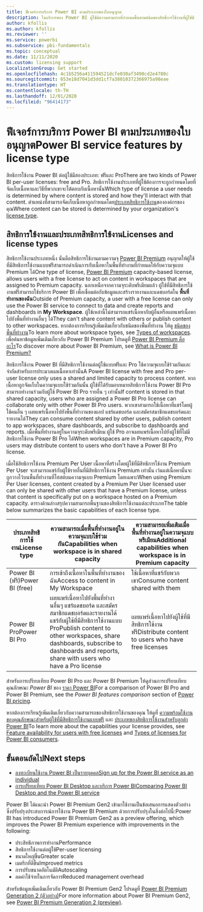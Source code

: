 ```yaml
---
title: ฟีเจอร์การบริการ Power BI ตามประเภทของใบอนุญาต
description: ในบริการของ Power BI ผู้ใช้มีความสามารถที่กำหนดขึ้นตามชนิดของสิทธิ์การใช้งานที่ผู้ใช้มี (ฟรีหรือ Pro) และเนื้อหาที่พวกเขากำลังโต้ตอบด้วยอยู่ในพื้นที่ทำงานที่กำหนดไว้สำหรับความจุ Power BI Premium หรือไม่
author: kfollis
ms.author: kfollis
ms.reviewer: ''
ms.service: powerbi
ms.subservice: pbi-fundamentals
ms.topic: conceptual
ms.date: 11/11/2020
ms.custom: licensing support
LocalizationGroup: Get started
ms.openlocfilehash: 4c1b5256a411594521dcfe030af3490cd2e4780c
ms.sourcegitcommit: 653e18d7041d3dd1cf7a38010372366975a98eae
ms.translationtype: HT
ms.contentlocale: th-TH
ms.lasthandoff: 12/01/2020
ms.locfileid: "96414173"
---
```

# <a name="power-bi-service-features-by-license-type"></a><span data-ttu-id="b0b01-103">ฟีเจอร์การบริการ Power BI ตามประเภทของใบอนุญาต</span><span class="sxs-lookup"><span data-stu-id="b0b01-103">Power BI service features by license type</span></span>

<span data-ttu-id="b0b01-104">สิทธิการใช้งาน Power BI ต่อผู้ใช้มีสองประเภท: ฟรีและ Pro</span><span class="sxs-lookup"><span data-stu-id="b0b01-104">There are two kinds of Power BI per-user licenses: free and Pro.</span></span> <span data-ttu-id="b0b01-105">สิทธิการใช้งานประเภทที่ผู้ใช้ต้องการจะถูกกำหนดโดยที่จัดเก็บเนื้อหาและวิธีที่พวกเขาจะโต้ตอบกับเนื้อหานั้น</span><span class="sxs-lookup"><span data-stu-id="b0b01-105">Which type of license a user needs is determined by where content is stored and how they'll interact with that content.</span></span> <span data-ttu-id="b0b01-106">ตำแหน่งที่สามารถจัดเก็บเนื้อหาถูกกำหนดโดย[ประเภทสิทธิการใช้งาน](#licenses-and-license-types)ขององค์กรของคุณ</span><span class="sxs-lookup"><span data-stu-id="b0b01-106">Where content can be stored is determined by your organization's [license type](#licenses-and-license-types).</span></span>

## <a name="licenses-and-license-types"></a><span data-ttu-id="b0b01-107">สิทธิการใช้งานและประเภทสิทธิการใช้งาน</span><span class="sxs-lookup"><span data-stu-id="b0b01-107">Licenses and license types</span></span>

<span data-ttu-id="b0b01-108">สิทธิการใช้งานประเภทหนึ่ง นั่นคือสิทธิการใช้งานตามความจุ [Power BI Premium](../admin/service-admin-premium-purchase.md) อนุญาตให้ผู้ใช้ที่มีสิทธิการใช้งานแบบฟรีสามารถดำเนินการกับเนื้อหาในพื้นที่ทำงานที่กำหนดให้กับความจุแบบ Premium ได้</span><span class="sxs-lookup"><span data-stu-id="b0b01-108">One type of license, [Power BI Premium](../admin/service-admin-premium-purchase.md) capacity-based license, allows users with a free license to act on content in workspaces that are assigned to Premium capacity.</span></span> <span data-ttu-id="b0b01-109">นอกเหนือจากความจุระดับพรีเมียมแล้ว ผู้ใช้ที่มีสิทธิการใช้งานฟรีสามารถใช้บริการ Power BI เพื่อเชื่อมต่อกับข้อมูลและสร้างรายงานและแดชบอร์ดใน **พื้นที่ทำงานของฉัน**</span><span class="sxs-lookup"><span data-stu-id="b0b01-109">Outside of Premium capacity, a user with a free license can only use the Power BI service to connect to data and create reports and dashboards in **My Workspace**.</span></span> <span data-ttu-id="b0b01-110">ผู้ใช้เหล่านี้ไม่สามารถแชร์เนื้อหากับผู้อื่นหรือเผยแพร่เนื้อหาไปยังพื้นที่ทำงานอื่นๆ ได้</span><span class="sxs-lookup"><span data-stu-id="b0b01-110">They can't share content with others or publish content to other workspaces.</span></span> <span data-ttu-id="b0b01-111">หากต้องการเรียนรู้เพิ่มเติมเกี่ยวกับชนิดของพื้นที่ทำงาน ให้ดู [ชนิดของพื้นที่ทำงาน](../consumer/end-user-workspaces.md#types-of-workspaces)</span><span class="sxs-lookup"><span data-stu-id="b0b01-111">To learn more about workspace types, see [Types of workspaces](../consumer/end-user-workspaces.md#types-of-workspaces).</span></span> <span data-ttu-id="b0b01-112">เพื่อค้นหาข้อมูลเพิ่มเติมเกี่ยวกับ Power BI Premium โปรดดูที่ [Power BI Premium คืออะไร](../admin/service-premium-what-is.md)</span><span class="sxs-lookup"><span data-stu-id="b0b01-112">To discover more about Power BI Premium, see [What is Power BI Premium?](../admin/service-premium-what-is.md)</span></span>

<span data-ttu-id="b0b01-113">สิทธิการใช้งาน Power BI ที่มีสิทธิการใช้งานต่อผู้ใช้แบบฟรีและ Pro ใช้ความจุแบบใช้ร่วมกันและจำกัดสำหรับการประมวลผลเนื้อหาเท่านั้น</span><span class="sxs-lookup"><span data-stu-id="b0b01-113">A Power BI license with free and Pro per-user license only uses a shared and limited capacity to process content.</span></span> <span data-ttu-id="b0b01-114">หากเนื้อหาถูกจัดเก็บในความจุแบบใช้ร่วมกันนั้น ผู้ใช้ที่ได้รับมอบหมายสิทธิการใช้งาน Power BI Pro สามารถทำงานร่วมกับผู้ใช้ Power BI Pro รายอื่น ๆ เท่านั้น</span><span class="sxs-lookup"><span data-stu-id="b0b01-114">If content is stored in that shared capacity, users who are assigned a Power BI Pro license can collaborate only with other Power BI Pro users.</span></span> <span data-ttu-id="b0b01-115">พวกเขาสามารถใช้เนื้อหาที่แชร์โดยผู้ใช้คนอื่น ๆ เผยแพร่เนื้อหาไปยังพื้นที่ทำงานของแอป แชร์แดชบอร์ด และสมัครสมาชิกแดชบอร์ดและรายงานได้</span><span class="sxs-lookup"><span data-stu-id="b0b01-115">They can consume content shared by other users, publish content to app workspaces, share dashboards, and subscribe to dashboards and reports.</span></span>  <span data-ttu-id="b0b01-116">เมื่อพื้นที่ทำงานอยู่ในความจุระดับพรีเมียม ผู้ใช้ Pro อาจเผยแพร่เนื้อหาไปยังผู้ใช้ที่ไม่มีสิทธิการใช้งาน Power BI Pro ได้</span><span class="sxs-lookup"><span data-stu-id="b0b01-116">When workspaces are in Premium capacity, Pro users may distribute content to users who don't have a Power BI Pro license.</span></span>

<span data-ttu-id="b0b01-117">เมื่อใช้สิทธิการใช้งาน Premium Per User เนื้อหาที่สร้างโดยผู้ใช้ที่มีสิทธิการใช้งาน Premium Per User จะสามารถแชร์กับผู้ใช้รายอื่นที่มีสิทธิการใช้งาน Premium เท่านั้น เว้นแต่เนื้อหานั้นจะถูกวางไว้บนพื้นที่ทำงานที่โฮสต์บนความจุแบบ Premium โดยเฉพาะ</span><span class="sxs-lookup"><span data-stu-id="b0b01-117">When using Premium Per User licenses, content created by a Premium Per User licensed user can only be shared with other users that have a Premium license, unless that content is specifically put on a workspace hosted on a Premium capacity.</span></span> <span data-ttu-id="b0b01-118">ตารางด้านล่างสรุปความสามารถพื้นฐานของสิทธิการใช้งานแต่ละประเภท</span><span class="sxs-lookup"><span data-stu-id="b0b01-118">The table below summarizes the basic capabilities of each license type.</span></span> 

| <span data-ttu-id="b0b01-119">ประเภทสิทธิการใช้งาน</span><span class="sxs-lookup"><span data-stu-id="b0b01-119">License type</span></span> | <span data-ttu-id="b0b01-120">ความสามารถเมื่อพื้นที่ทำงานอยู่ในความจุแบบใช้ร่วมกัน</span><span class="sxs-lookup"><span data-stu-id="b0b01-120">Capabilities when workspace is in shared capacity</span></span> | <span data-ttu-id="b0b01-121">ความสามารถเพิ่มเติมเมื่อพื้นที่ทำงานอยู่ในความจุแบบพรีเมียม</span><span class="sxs-lookup"><span data-stu-id="b0b01-121">Additional  capabilities when workspace is in Premium capacity</span></span> |
| --------- | ----------- | ----------- |
| <span data-ttu-id="b0b01-122">Power BI (ฟรี)</span><span class="sxs-lookup"><span data-stu-id="b0b01-122">Power BI (free)</span></span> | <span data-ttu-id="b0b01-123">การเข้าถึงเนื้อหาในพื้นที่ทำงานของฉัน</span><span class="sxs-lookup"><span data-stu-id="b0b01-123">Access to content in My Workspace</span></span> | <span data-ttu-id="b0b01-124">ใช้เนื้อหาที่แชร์กับพวกเขา</span><span class="sxs-lookup"><span data-stu-id="b0b01-124">Consume content shared with them</span></span> |
| <span data-ttu-id="b0b01-125">Power BI Pro</span><span class="sxs-lookup"><span data-stu-id="b0b01-125">Power BI Pro</span></span> | <span data-ttu-id="b0b01-126">เผยแพร่เนื้อหาไปยังพื้นที่ทำงานอื่นๆ แชร์แดชบอร์ด และสมัครสมาชิกแดชบอร์ดและรายงานได้ แชร์กับผู้ใช้ที่มีสิทธิการใช้งานแบบ Pro</span><span class="sxs-lookup"><span data-stu-id="b0b01-126">Publish content to other workspaces, share dashboards, subscribe to dashboards and reports, share with users who have a Pro license</span></span> | <span data-ttu-id="b0b01-127">เผยแพร่เนื้อหาไปยังผู้ใช้ที่มีสิทธิการใช้งานฟรี</span><span class="sxs-lookup"><span data-stu-id="b0b01-127">Distribute content to users who have free licenses</span></span> |

<span data-ttu-id="b0b01-128">สำหรับการเปรียบเทียบ Power BI Pro และ Power BI Premium ให้ดูส่วนการเปรียบเทียบคุณลักษณะ _Power BI_ ของ [ราคา Power BI](https://powerbi.microsoft.com/pricing/)</span><span class="sxs-lookup"><span data-stu-id="b0b01-128">For a comparison of Power BI Pro and Power BI Premium, see the _Power BI features comparison_ section of [Power BI pricing](https://powerbi.microsoft.com/pricing/).</span></span>

<span data-ttu-id="b0b01-129">หากต้องการเรียนรู้เพิ่มเติมเกี่ยวกับความสามารถของสิทธิการใช้งานของคุณ ให้ดูที่ [ความพร้อมใช้งานของคุณลักษณะสำหรับผู้ใช้ที่มีสิทธิการใช้งานแบบฟรี](../consumer/end-user-features.md) และ [ประเภทของสิทธิการใช้งานสำหรับลูกค้า Power BI](../consumer/end-user-license.md)</span><span class="sxs-lookup"><span data-stu-id="b0b01-129">To learn more about the capabilities your license provides, see [Feature availability for users with free licenses](../consumer/end-user-features.md) and [Types of licenses for Power BI consumers](../consumer/end-user-license.md).</span></span>

## <a name="next-steps"></a><span data-ttu-id="b0b01-130">ขั้นตอนถัดไป</span><span class="sxs-lookup"><span data-stu-id="b0b01-130">Next steps</span></span>

* [<span data-ttu-id="b0b01-131">ลงทะเบียนใช้งาน Power BI เป็นรายบุคคล</span><span class="sxs-lookup"><span data-stu-id="b0b01-131">Sign up for the Power BI service as an individual</span></span>](service-self-service-signup-for-power-bi.md)
* [<span data-ttu-id="b0b01-132">การเปรียบเทียบ Power BI Desktop และบริการ Power BI</span><span class="sxs-lookup"><span data-stu-id="b0b01-132">Comparing Power BI Desktop and the Power BI service</span></span>](service-service-vs-desktop.md)


<span data-ttu-id="b0b01-133">Power BI ได้แนะนำ Power BI Premium Gen2 เข้ามาใช้งานเป็นข้อเสนอการแสดงตัวอย่าง ซึ่งปรับปรุงประสบการณ์การใช้งาน Power BI Premium ด้วยการปรับปรุงในสิ่งต่อไปนี้:</span><span class="sxs-lookup"><span data-stu-id="b0b01-133">Power BI has introduced Power BI Premium Gen2 as a preview offering, which improves the Power BI Premium experience with improvements in the following:</span></span>
* <span data-ttu-id="b0b01-134">ประสิทธิภาพการทำงาน</span><span class="sxs-lookup"><span data-stu-id="b0b01-134">Performance</span></span>
* <span data-ttu-id="b0b01-135">สิทธิการใช้งานต่อผู้ใช้</span><span class="sxs-lookup"><span data-stu-id="b0b01-135">Per-user licensing</span></span>
* <span data-ttu-id="b0b01-136">ขนาดใหญ่ขึ้น</span><span class="sxs-lookup"><span data-stu-id="b0b01-136">Greater scale</span></span>
* <span data-ttu-id="b0b01-137">เมตริกที่ดีขึ้น</span><span class="sxs-lookup"><span data-stu-id="b0b01-137">Improved metrics</span></span>
* <span data-ttu-id="b0b01-138">การปรับขนาดอัตโนมัติ</span><span class="sxs-lookup"><span data-stu-id="b0b01-138">Autoscaling</span></span>
* <span data-ttu-id="b0b01-139">ลดค่าใช้จ่ายในการจัดการ</span><span class="sxs-lookup"><span data-stu-id="b0b01-139">Reduced management overhead</span></span>

<span data-ttu-id="b0b01-140">สำหรับข้อมูลเพิ่มเติมเกี่ยวกับ Power BI Premium Gen2 โปรดดูที่ [Power BI Premium Generation 2 (ตัวอย่าง)](../admin/service-premium-what-is.md#power-bi-premium-generation-2-preview)</span><span class="sxs-lookup"><span data-stu-id="b0b01-140">For more information about Power BI Premium Gen2, see [Power BI Premium Generation 2 (preview)](../admin/service-premium-what-is.md#power-bi-premium-generation-2-preview).</span></span>